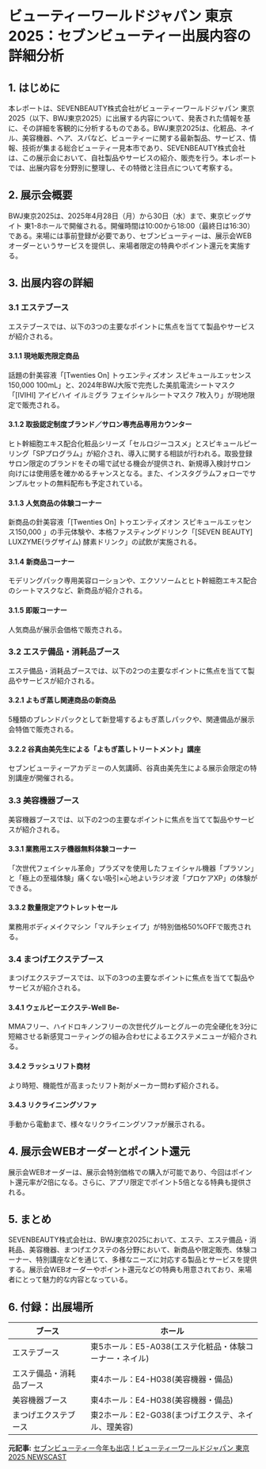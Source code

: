 # ビューティーワールドジャパン 東京2025：セブンビューティー出展内容の詳細分析

## 1. はじめに

本レポートは、SEVENBEAUTY株式会社がビューティーワールドジャパン 東京2025（以下、BWJ東京2025）に出展する内容について、発表された情報を基に、その詳細を客観的に分析するものである。BWJ東京2025は、化粧品、ネイル、美容機器、ヘア、スパなど、ビューティーに関する最新製品、サービス、情報、技術が集まる総合ビューティー見本市であり、SEVENBEAUTY株式会社は、この展示会において、自社製品やサービスの紹介、販売を行う。本レポートでは、出展内容を分野別に整理し、その特徴と注目点について考察する。

## 2. 展示会概要

BWJ東京2025は、2025年4月28日（月）から30日（水）まで、東京ビッグサイト 東1-8ホールで開催される。開催時間は10:00から18:00（最終日は16:30）である。来場には事前登録が必要であり、セブンビューティーは、展示会WEBオーダーというサービスを提供し、来場者限定の特典やポイント還元を実施する。

## 3. 出展内容の詳細

### 3.1 エステブース

エステブースでは、以下の3つの主要なポイントに焦点を当てて製品やサービスが紹介される。

#### 3.1.1 現地販売限定商品

話題の針美容液「[Twenties On] トゥエンティズオン スピキュールエッセンス150,000 100mL」と、2024年BWJ大阪で完売した美肌電流シートマスク「[IVIHI] アイビハイ イルミグラ フェイシャルシートマスク 7枚入り」が現地限定で販売される。

#### 3.1.2 取扱認定制度ブランド／サロン専売品専用カウンター

ヒト幹細胞エキス配合化粧品シリーズ「セルロジーコスメ」とスピキュールピーリング「SPプログラム」が紹介され、導入に関する相談が行われる。取扱登録サロン限定のブランドをその場で試せる機会が提供され、新規導入検討サロン向けには使用感を確かめるチャンスとなる。また、インスタグラムフォローでサンプルセットの無料配布も予定されている。

#### 3.1.3 人気商品の体験コーナー

新商品の針美容液「[Twenties On] トゥエンティズオン スピキュールエッセンス150,000 」の手元体験や、本格ファスティングドリンク「[SEVEN BEAUTY] LUXZYME(ラグザイム) 酵素ドリンク」の試飲が実施される。

#### 3.1.4 新商品コーナー

モデリングパック専用美容ローションや、エクソソームとヒト幹細胞エキス配合のシートマスクなど、新商品が紹介される。

#### 3.1.5 即販コーナー

人気商品が展示会価格で販売される。

### 3.2 エステ備品・消耗品ブース

エステ備品・消耗品ブースでは、以下の2つの主要なポイントに焦点を当てて製品やサービスが紹介される。

#### 3.2.1 よもぎ蒸し関連商品の新商品

5種類のブレンドパックとして新登場するよもぎ蒸しパックや、関連備品が展示会特価で販売される。

#### 3.2.2 谷真由美先生による「よもぎ蒸しトリートメント」講座

セブンビューティーアカデミーの人気講師、谷真由美先生による展示会限定の特別講座が開催される。

### 3.3 美容機器ブース

美容機器ブースでは、以下の2つの主要なポイントに焦点を当てて製品やサービスが紹介される。

#### 3.3.1 業務用エステ機器無料体験コーナー

「次世代フェイシャル革命」プラズマを使用したフェイシャル機器「プラソン」と「極上の至福体験」痛くない吸引×心地よいラジオ波「プロケアXP」の体験ができる。

#### 3.3.2 数量限定アウトレットセール

業務用ボディメイクマシン「マルチシェイプ」が特別価格50%OFFで販売される。

### 3.4 まつげエクステブース

まつげエクステブースでは、以下の3つの主要なポイントに焦点を当てて製品やサービスが紹介される。

#### 3.4.1 ウェルビーエクステ-Well Be-

MMAフリー、ハイドロキノンフリーの次世代グルーとグルーの完全硬化を3分に短縮させる新感覚コーティングの組み合わせによるエクステメニューが紹介される。

#### 3.4.2 ラッシュリフト商材

より時短、機能性が高まったリフト剤がメーカー問わず紹介される。

#### 3.4.3 リクライニングソファ

手動から電動まで、様々なリクライニングソファが展示される。

## 4. 展示会WEBオーダーとポイント還元

展示会WEBオーダーは、展示会特別価格での購入が可能であり、今回はポイント還元率が2倍になる。さらに、アプリ限定でポイント5倍となる特典も提供される。

## 5. まとめ

SEVENBEAUTY株式会社は、BWJ東京2025において、エステ、エステ備品・消耗品、美容機器、まつげエクステの各分野において、新商品や限定販売、体験コーナー、特別講座などを通じて、多様なニーズに対応する製品とサービスを提供する。展示会WEBオーダーやポイント還元などの特典も用意されており、来場者にとって魅力的な内容となっている。

## 6. 付録：出展場所

| ブース | ホール |
|---|---|
| エステブース | 東5ホール：E5-A038(エステ化粧品・体験コーナー・ネイル) |
| エステ備品・消耗品ブース | 東4ホール：E4-H038(美容機器・備品) |
| 美容機器ブース | 東4ホール：E4-H038(美容機器・備品) |
| まつげエクステブース | 東2ホール：E2-G038(まつげエクステ、ネイル、理美容) |


**元記事:** [セブンビューティー今年も出店！ビューティーワールドジャパン 東京2025 NEWSCAST](https://newscast.jp/news/3962998)